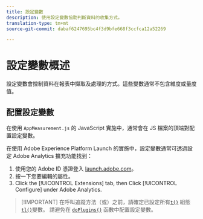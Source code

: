 ```yaml
---
title: 設定變數
description: 使用設定變數協助判斷資料的收集方式。
translation-type: tm+mt
source-git-commit: dabaf6247695bc4f3d9bfe668f3ccfca12a52269

---
```



# 設定變數概述

設定變數會控制資料在報表中擷取及處理的方式。這些變數通常不包含維度或量度值。

## 配置設定變數

在使用 `AppMeasurement.js` 的 JavaScript 實施中，通常會在 JS 檔案的頂端對配置設定變數。

在使用 Adobe Experience Platform Launch 的實施中，設定變數通常可透過設定 Adobe Analytics 擴充功能找到：

1. 使用您的 Adobe ID 憑證登入 [launch.adobe.com](https://launch.adobe.com)。
2. 按一下您要編輯的屬性。
3. Click the [!UICONTROL Extensions] tab, then Click [!UICONTROL Configure] under Adobe Analytics.

>[!IMPORTANT] 在呼叫追蹤方法（或）之前，請確定已設定所有[`t()`](../functions/t-method.md) 組態 [`tl()`](../functions/tl-method.md)變數。 請避免在 [`doPlugins()`](../functions/doplugins.md) 函數中配置設定變數。
